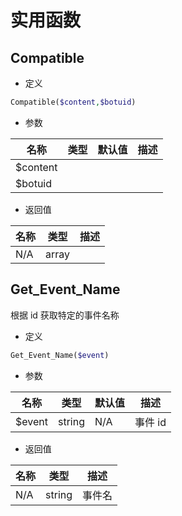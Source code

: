 # 实用函数

## Compatible

- 定义

```php
Compatible($content,$botuid)
```

- 参数

| 名称     | 类型 | 默认值 | 描述 |
| -------- | ---- | ------ | ---- |
| $content |      |        |      |
| $botuid  |      |        |      |

- 返回值

| 名称 | 类型  | 描述 |
| ---- | ----- | ---- |
| N/A  | array |      |

## Get_Event_Name

根据 id 获取特定的事件名称

- 定义

```php
Get_Event_Name($event)
```

- 参数

| 名称   | 类型   | 默认值 | 描述    |
| ------ | ------ | ------ | ------- |
| $event | string | N/A    | 事件 id |

- 返回值

| 名称 | 类型   | 描述   |
| ---- | ------ | ------ |
| N/A  | string | 事件名 |
